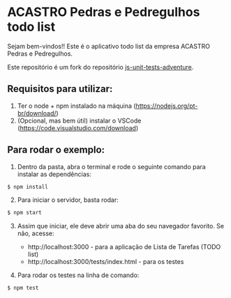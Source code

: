 # ACASTRO Pedras e Pedregulhos todo list

Sejam bem-vindos!! Este é o aplicativo todo list da empresa ACASTRO Pedras e Pedregulhos.

Este repositório é um fork do repositório [js-unit-tests-adventure](https://github.com/Valgueiro/js-unit-tests-adventure).


## Requisitos para utilizar:
1. Ter o node + npm instalado na máquina (https://nodejs.org/pt-br/download/)
2. (Opcional, mas bem útil) instalar o VSCode (https://code.visualstudio.com/download)

## Para rodar o exemplo:
1. Dentro da pasta, abra o terminal e rode o seguinte comando para instalar as dependências:
```bash
$ npm install
```

2. Para iniciar o servidor, basta rodar:

```bash
$ npm start
```

3. Assim que iniciar, ele deve abrir uma aba do seu navegador favorito. Se não, acesse:
   * http://localhost:3000 - para a aplicação de Lista de Tarefas (TODO list)
   * http://localhost:3000/tests/index.html - para os testes 


4. Para rodar os testes na linha de comando:
```bash
$ npm test
```
